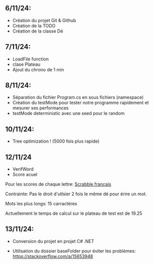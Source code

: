 ## 6/11/24:
- Création du projet Git & Github
- Création de la TODO
- Création de la classe Dé

## 7/11/24:
- LoadFile function
- clase Plateau
- Ajout du chrono de 1 min

## 8/11/24:
- Séparation du fichier Program.cs en sous fichiers (namespace)
- Création du testMode pour tester notre programme rapidement et mesurer ses performances
- testMode deterministic avec une seed pour le random

## 10/11/24:
- Tree optimization ! (5000 fois plus rapide)

## 12/11/24
- VerifWord
- Score acuel

Pour les scores de chaque lettre: [Scrabble français](https://fr.wikipedia.org/wiki/Lettres_du_Scrabble#Fran%C3%A7ais)


Contrainte: Pas le droit d'utlsier 2 fois le même dé pour érire un mot.

Mots les plus longs: 15 carractères

Actuellement le temps de calcul sur le plateau de test est de 19.25

## 13/11/24:
- Conversion du projet en projet C# .NET

- Utilisation du dossier baseFolder pour éviter les problèmes: https://stackoverflow.com/a/15653948